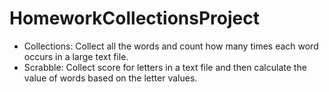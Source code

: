 # HomeworkCollectionsProject
 - Collections: Collect all the words and count how many times each word occurs in a large text file. 
 - Scrabble: Collect score for letters in a text file and then calculate the value of words based on the letter values. 
